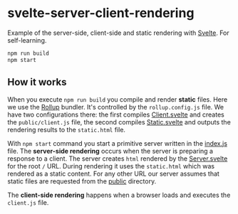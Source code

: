 # svelte-server-client-rendering
Example of the server-side, client-side and static rendering with
[Svelte](https://svelte.dev/). For self-learning.
 
```javascript
npm run build
npm start
```

## How it works

When you execute `npm run build` you compile and render **static** files. Here
we use the [Rollup](https://rollupjs.org) bundler. It's controlled by the 
`rollup.config.js` file. We have two configurations there: the first compiles 
[Client.svelte](Client.svelte) and creates the `public/client.js` file, the second compiles
[Static.svelte](Static.svelte) and outputs the rendering results to the `static.html` file.

With `npm start` command you start a primitive server written in the [index.js](index.js) file.
The **server-side rendering** occurs when the server is preparing a response to a client.
The server creates `html` rendered by the [Server.svelte](Server.svelte) for the root `/` URL. During rendering  it uses the `static.html` which was rendered as a static content. 
For any other URL our server assumes that static files are requested from the [public](public) directory.

The **client-side rendering** happens when a browser loads and executes the `client.js` file.
